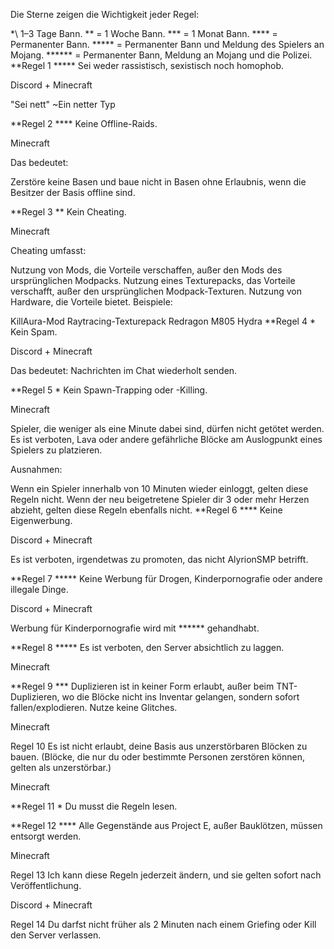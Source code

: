 Die Sterne zeigen die Wichtigkeit jeder Regel:

*\ 1–3 Tage Bann.
** = 1 Woche Bann.
*** = 1 Monat Bann.
**** = Permanenter Bann.
***** = Permanenter Bann und Meldung des Spielers an Mojang.
****** = Permanenter Bann, Meldung an Mojang und die Polizei.
**Regel 1 *****
Sei weder rassistisch, sexistisch noch homophob.

Discord + Minecraft

"Sei nett" ~Ein netter Typ

**Regel 2 ****
Keine Offline-Raids.

Minecraft

Das bedeutet:

Zerstöre keine Basen und baue nicht in Basen ohne Erlaubnis, wenn die Besitzer der Basis offline sind.

**Regel 3 **
Kein Cheating.

Minecraft

Cheating umfasst:

Nutzung von Mods, die Vorteile verschaffen, außer den Mods des ursprünglichen Modpacks.
Nutzung eines Texturepacks, das Vorteile verschafft, außer den ursprünglichen Modpack-Texturen.
Nutzung von Hardware, die Vorteile bietet.
Beispiele:

KillAura-Mod
Raytracing-Texturepack
Redragon M805 Hydra
**Regel 4 *
Kein Spam.

Discord + Minecraft

Das bedeutet: Nachrichten im Chat wiederholt senden.

**Regel 5 *
Kein Spawn-Trapping oder -Killing.

Minecraft

Spieler, die weniger als eine Minute dabei sind, dürfen nicht getötet werden. Es ist verboten, Lava oder andere gefährliche Blöcke am Auslogpunkt eines Spielers zu platzieren.

Ausnahmen:

Wenn ein Spieler innerhalb von 10 Minuten wieder einloggt, gelten diese Regeln nicht.
Wenn der neu beigetretene Spieler dir 3 oder mehr Herzen abzieht, gelten diese Regeln ebenfalls nicht.
**Regel 6 ****
Keine Eigenwerbung.

Discord + Minecraft

Es ist verboten, irgendetwas zu promoten, das nicht AlyrionSMP betrifft.

**Regel 7 *****
Keine Werbung für Drogen, Kinderpornografie oder andere illegale Dinge.

Discord + Minecraft

Werbung für Kinderpornografie wird mit ****** gehandhabt.

**Regel 8 *****
Es ist verboten, den Server absichtlich zu laggen.

Minecraft

**Regel 9 ***
Duplizieren ist in keiner Form erlaubt, außer beim TNT-Duplizieren, wo die Blöcke nicht ins Inventar gelangen, sondern sofort fallen/explodieren. Nutze keine Glitches.

Minecraft

Regel 10
Es ist nicht erlaubt, deine Basis aus unzerstörbaren Blöcken zu bauen. (Blöcke, die nur du oder bestimmte Personen zerstören können, gelten als unzerstörbar.)

Minecraft

**Regel 11 *
Du musst die Regeln lesen.

**Regel 12 ****
Alle Gegenstände aus Project E, außer Bauklötzen, müssen entsorgt werden.

Minecraft

Regel 13
Ich kann diese Regeln jederzeit ändern, und sie gelten sofort nach Veröffentlichung.

Discord + Minecraft

Regel 14
Du darfst nicht früher als 2 Minuten nach einem Griefing oder Kill den Server verlassen.
